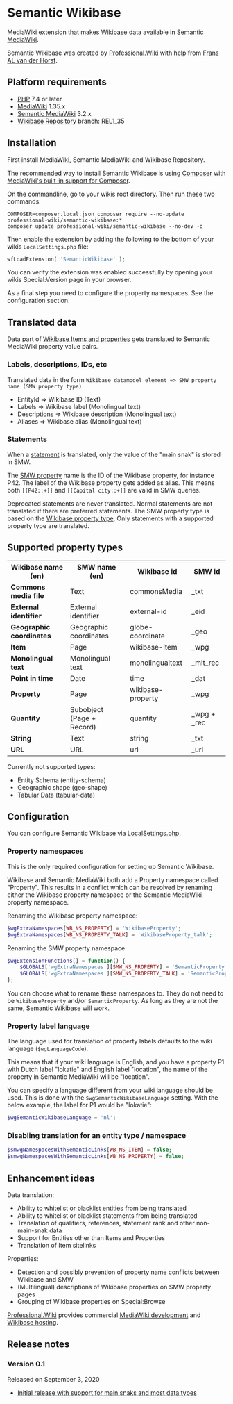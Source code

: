 # Semantic Wikibase

MediaWiki extension that makes [Wikibase] data available in [Semantic MediaWiki].

Semantic Wikibase was created by [Professional.Wiki] with help from
[Frans AL van der Horst](https://www.linkedin.com/in/frans-a-l-van-der-horst-95a3836/).

## Platform requirements

* [PHP] 7.4 or later
* [MediaWiki] 1.35.x
* [Semantic MediaWiki] 3.2.x
* [Wikibase Repository] branch: REL1_35

## Installation

First install MediaWiki, Semantic MediaWiki and Wikibase Repository.

The recommended way to install Semantic Wikibase is using [Composer](https://getcomposer.org) with
[MediaWiki's built-in support for Composer](https://professional.wiki/en/articles/installing-mediawiki-extensions-with-composer).

On the commandline, go to your wikis root directory. Then run these two commands:

```shell script
COMPOSER=composer.local.json composer require --no-update professional-wiki/semantic-wikibase:*
composer update professional-wiki/semantic-wikibase --no-dev -o
```

Then enable the extension by adding the following to the bottom of your wikis `LocalSettings.php` file:

```php
wfLoadExtension( 'SemanticWikibase' );
```

You can verify the extension was enabled successfully by opening your wikis Special:Version page in your browser.

As a final step you need to configure the property namespaces. See the configuration section.

## Translated data

Data part of [Wikibase Items and properties] gets translated to Semantic MediaWiki property value pairs.

### Labels, descriptions, IDs, etc

Translated data in the form `Wikibase datamodel element => SMW property name (SMW property type)`

* EntityId => Wikibase ID (Text)
* Labels => Wikibase label (Monolingual text)
* Descriptions => Wikibase description (Monolingual text)
* Aliases => Wikibase alias (Monolingual text)

### Statements

When a [statement] is translated, only the value of the "main snak" is stored in SMW.

The [SMW property] name is the ID of the Wikibase property, for instance P42. The label of the Wikibase
property gets added as alias. This means both `[[P42::+]]` and `[[Capital city::+]]` are valid in SMW
queries.

Deprecated statements are never translated. Normal statements are not translated if there are preferred statements.
The SMW property type is based on the [Wikibase property type]. Only statements with a supported property type are translated.

## Supported property types

<table>
    <tr>
        <th>Wikibase name (en)</th>
        <th>SMW name (en)</th>
        <th>Wikibase id</th>
        <th>SMW id</th>
    </tr>
    <tr>
        <td><strong>Commons media file</strong></td>
        <td>Text</td>
        <td>commonsMedia</td>
        <td>_txt</td>
    </tr>
    <tr>
        <td><strong>External identifier</strong></td>
        <td>External identifier</td>
        <td>external-id</td>
        <td>_eid</td>
    </tr>
    <tr>
        <td><strong>Geographic coordinates</strong></td>
        <td>Geographic coordinates</td>
        <td>globe-coordinate</td>
        <td>_geo</td>
    </tr>
    <tr>
        <td><strong>Item</strong></td>
        <td>Page</td>
        <td>wikibase-item</td>
        <td>_wpg</td>
    </tr>
    <tr>
        <td><strong>Monolingual text</strong></td>
        <td>Monolingual text</td>
        <td>monolingualtext</td>
        <td>_mlt_rec</td>
    </tr>
    <tr>
        <td><strong>Point in time</strong></td>
        <td>Date</td>
        <td>time</td>
        <td>_dat</td>
    </tr>
    <tr>
        <td><strong>Property</strong></td>
        <td>Page</td>
        <td>wikibase-property</td>
        <td>_wpg</td>
    </tr>
    <tr>
        <td><strong>Quantity</strong></td>
        <td>Subobject (Page + Record)</td>
        <td>quantity</td>
        <td>_wpg + _rec</td>
    </tr>
    <tr>
        <td><strong>String</strong></td>
        <td>Text</td>
        <td>string</td>
        <td>_txt</td>
    </tr>
    <tr>
        <td><strong>URL</strong></td>
        <td>URL</td>
        <td>url</td>
        <td>_uri</td>
    </tr>
</table>

Currently not supported types:

* Entity Schema (entity-schema) 
* Geographic shape (geo-shape) 
* Tabular Data (tabular-data) 

## Configuration

You can configure Semantic Wikibase via [LocalSettings.php].

### Property namespaces

This is the only required configuration for setting up Semantic Wikibase.

Wikibase and Semantic MediaWiki both add a Property namespace called "Property". This results in a conflict which
can be resolved by renaming either the Wikibase property namespace or the Semantic MediaWiki property namespace.

Renaming the Wikibase property namespace:

```php
$wgExtraNamespaces[WB_NS_PROPERTY] = 'WikibaseProperty';
$wgExtraNamespaces[WB_NS_PROPERTY_TALK] = 'WikibaseProperty_talk';
```

Renaming the SMW property namespace:

```php
$wgExtensionFunctions[] = function() {
    $GLOBALS['wgExtraNamespaces'][SMW_NS_PROPERTY] = 'SemanticProperty';
    $GLOBALS['wgExtraNamespaces'][SMW_NS_PROPERTY_TALK] = 'SemanticProperty_talk';
};
```

You can choose what to rename these namespaces to. They do not need to be `WikibaseProperty` and/or `SemanticProperty`.
As long as they are not the same, Semantic Wikibase will work.

### Property label language

The language used for translation of property labels defaults to the wiki language (`$wgLanguageCode`).

This means that if your wiki language is English, and you have a property P1 with Dutch label "lokatie" and
English label "location", the name of the property in Semantic MediaWiki will be "location".

You can specify a language different from your wiki language should be used. This is done with the
`$wgSemanticWikibaseLanguage` setting. With the below example, the label for P1 would be "lokatie":

```php
$wgSemanticWikibaseLanguage = 'nl';
```

### Disabling translation for an entity type / namespace

```php
$smwgNamespacesWithSemanticLinks[WB_NS_ITEM] = false;
$smwgNamespacesWithSemanticLinks[WB_NS_PROPERTY] = false;
```

## Enhancement ideas

Data translation:

* Ability to whitelist or blacklist entities from being translated
* Ability to whitelist or blacklist statements from being translated
* Translation of qualifiers, references, statement rank and other non-main-snak data
* Support for Entities other than Items and Properties
* Translation of Item sitelinks

Properties:

* Detection and possibly prevention of property name conflicts between Wikibase and SMW
* (Multilingual) descriptions of Wikibase properties on SMW property pages
* Grouping of Wikibase properties on Special:Browse

[Professional.Wiki] provides commercial [MediaWiki development] and [Wikibase hosting].

## Release notes

### Version 0.1

Released on September 3, 2020

* [Initial release with support for main snaks and most data types](https://professional.wiki/en/news/semantic-wikibase-released)

[Professional.Wiki]: https://professional.wiki
[Semantic MediaWiki]: https://www.semantic-mediawiki.org
[Wikibase]: https://wikiba.se
[MediaWiki]: https://www.mediawiki.org
[PHP]: https://www.php.net
[Wikibase Items and properties]: https://www.mediawiki.org/wiki/Wikibase/DataModel
[statement]: https://www.mediawiki.org/wiki/Wikibase/DataModel#Statements
[Wikibase property type]: https://www.mediawiki.org/wiki/Wikibase/DataModel#Datatypes_and_their_Values
[SMW property]: https://www.semantic-mediawiki.org/wiki/Help:Properties_and_types
[Wikibase Repository]: https://www.mediawiki.org/wiki/Extension:Wikibase_Repository
[LocalSettings.php]: https://www.mediawiki.org/wiki/Manual:LocalSettings.php
[MediaWiki development]: https://professional.wiki/en/mediawiki-development
[Wikibase hosting]: https://professional.wiki/en/hosting/wikibase
